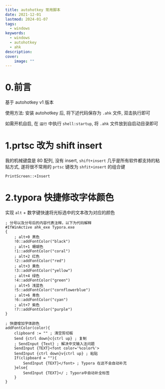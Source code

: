 ```yaml
---
title: autohotkey 常用脚本
date: 2021-12-01
lastmod: 2024-01-07
tags:
  - windows
keywords:
  - windows
  - autohotkey
  - ahk
description: 
cover:
    image: "" 
---
```


# 0.前言

基于 autohotkey v1 版本

使用方法: 安装 autohotkey 后, 将下述代码保存为 `.ahk` 文件, 双击执行即可

如需开机自启, 在 `运行` 中执行 `shell:startup`, 将 `.ahk` 文件放到自启动目录即可

# 1.prtsc 改为 shift insert

我的机械键盘是 80 配列, 没有 insert, `shift+insert` 几乎是所有软件都支持的粘贴方式, 遂将很不常用的 `prtsc` 键改为 `shfit+insert` 的组合键

```textile
PrintScreen::+Insert
```

# 2.typora 快捷修改字体颜色

实现 `alt` + 数字键快速将光标选中的文本改为对应的颜色

```textile
; 分号以及分号后的内容代表注释，以下为代码解释
#IfWinActive ahk_exe Typora.exe
{
    ; alt+0 黑色
    !0::addFontColor("black")
    ; alt+1 珊瑚色
    !1::addFontColor("coral")
    ; alt+2 红色
    !2::addFontColor("red")
    ; alt+3 黄色
    !3::addFontColor("yellow")
    ; alt+4 绿色
    !4::addFontColor("green")
    ; alt+5 浅蓝色
    !5::addFontColor("cornflowerblue")
    ; alt+6 青色
    !6::addFontColor("cyan") 
    ; alt+7 紫色
    !7::addFontColor("purple")
}

; 快捷增加字体颜色
addFontColor(color){
    clipboard := "" ; 清空剪切板
    Send {ctrl down}c{ctrl up} ; 复制
    ; SendInput {Text} ; 解决中文输入法问题
    SendInput {TEXT}<font color='%color%'>
    SendInput {ctrl down}v{ctrl up} ; 粘贴
    If(clipboard = ""){
        SendInput {TEXT}</font> ; Typora 在这不会自动补充
    }else{
        SendInput {TEXT}</ ; Typora中自动补全标签
    }
}
```
